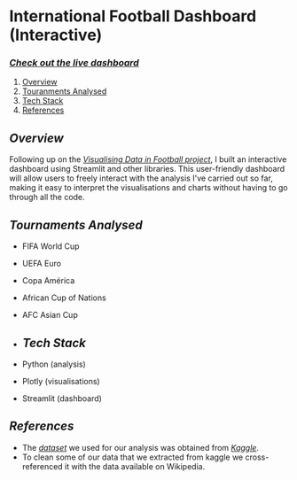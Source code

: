# International Football Dashboard (Interactive)

### [*Check out the live dashboard*](https://international-football-dashboard.streamlit.app)

1. [Overview](#overview)
2. [Touranments Analysed](#tournaments-analysed)
3. [Tech Stack](#tech-stack)
4. [References](#references)

## _Overview_
Following up on the [*Visualising Data in Football project*](https://github.com/Hamza-149/visualizing-data-in-football), I built an interactive dashboard using Streamlit and other libraries. This user-friendly dashboard will allow users to freely interact with the analysis I've carried out so far, making it easy to interpret the visualisations and charts without having to go through all the code.

## _Tournaments Analysed_
- FIFA World Cup
- UEFA Euro
- Copa América
- African Cup of Nations
- AFC Asian Cup

- ## _Tech Stack_
- Python (analysis)
- Plotly (visualisations)
- Streamlit (dashboard)

## _References_
- The [*dataset*](https://www.kaggle.com/datasets/martj42/international-football-results-from-1872-to-2017) we used for our analysis was obtained from [*Kaggle*](https://www.kaggle.com/).
- To clean some of our data that we extracted from kaggle we cross-referenced it with the data available on Wikipedia.
